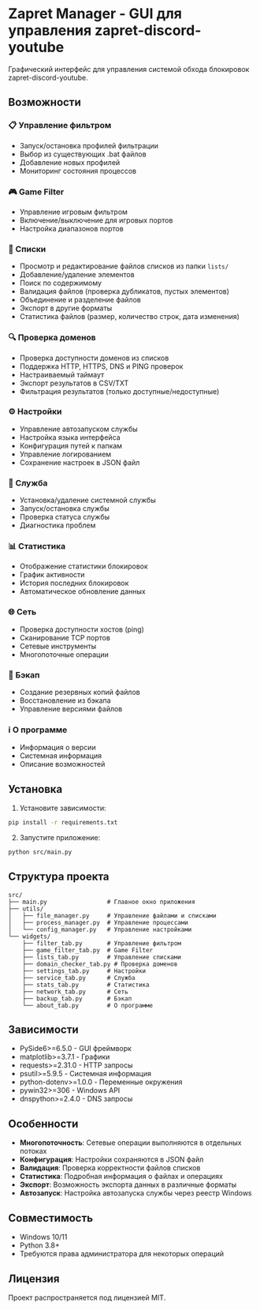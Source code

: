 # Zapret Manager - GUI для управления zapret-discord-youtube

Графический интерфейс для управления системой обхода блокировок zapret-discord-youtube.

## Возможности

### 📋 Управление фильтром
- Запуск/остановка профилей фильтрации
- Выбор из существующих .bat файлов
- Добавление новых профилей
- Мониторинг состояния процессов

### 🎮 Game Filter
- Управление игровым фильтром
- Включение/выключение для игровых портов
- Настройка диапазонов портов

### 📁 Списки
- Просмотр и редактирование файлов списков из папки `lists/`
- Добавление/удаление элементов
- Поиск по содержимому
- Валидация файлов (проверка дубликатов, пустых элементов)
- Объединение и разделение файлов
- Экспорт в другие форматы
- Статистика файлов (размер, количество строк, дата изменения)

### 🔍 Проверка доменов
- Проверка доступности доменов из списков
- Поддержка HTTP, HTTPS, DNS и PING проверок
- Настраиваемый таймаут
- Экспорт результатов в CSV/TXT
- Фильтрация результатов (только доступные/недоступные)

### ⚙️ Настройки
- Управление автозапуском службы
- Настройка языка интерфейса
- Конфигурация путей к папкам
- Управление логированием
- Сохранение настроек в JSON файл

### 🔧 Служба
- Установка/удаление системной службы
- Запуск/остановка службы
- Проверка статуса службы
- Диагностика проблем

### 📊 Статистика
- Отображение статистики блокировок
- График активности
- История последних блокировок
- Автоматическое обновление данных

### 🌐 Сеть
- Проверка доступности хостов (ping)
- Сканирование TCP портов
- Сетевые инструменты
- Многопоточные операции

### 💾 Бэкап
- Создание резервных копий файлов
- Восстановление из бэкапа
- Управление версиями файлов

### ℹ️ О программе
- Информация о версии
- Системная информация
- Описание возможностей

## Установка

1. Установите зависимости:
```bash
pip install -r requirements.txt
```

2. Запустите приложение:
```bash
python src/main.py
```

## Структура проекта

```
src/
├── main.py                 # Главное окно приложения
├── utils/
│   ├── file_manager.py     # Управление файлами и списками
│   ├── process_manager.py  # Управление процессами
│   └── config_manager.py   # Управление настройками
└── widgets/
    ├── filter_tab.py       # Управление фильтром
    ├── game_filter_tab.py  # Game Filter
    ├── lists_tab.py        # Управление списками
    ├── domain_checker_tab.py # Проверка доменов
    ├── settings_tab.py     # Настройки
    ├── service_tab.py      # Служба
    ├── stats_tab.py        # Статистика
    ├── network_tab.py      # Сеть
    ├── backup_tab.py       # Бэкап
    └── about_tab.py        # О программе
```

## Зависимости

- PySide6>=6.5.0 - GUI фреймворк
- matplotlib>=3.7.1 - Графики
- requests>=2.31.0 - HTTP запросы
- psutil>=5.9.5 - Системная информация
- python-dotenv>=1.0.0 - Переменные окружения
- pywin32>=306 - Windows API
- dnspython>=2.4.0 - DNS запросы

## Особенности

- **Многопоточность**: Сетевые операции выполняются в отдельных потоках
- **Конфигурация**: Настройки сохраняются в JSON файл
- **Валидация**: Проверка корректности файлов списков
- **Статистика**: Подробная информация о файлах и операциях
- **Экспорт**: Возможность экспорта данных в различные форматы
- **Автозапуск**: Настройка автозапуска службы через реестр Windows

## Совместимость

- Windows 10/11
- Python 3.8+
- Требуются права администратора для некоторых операций

## Лицензия

Проект распространяется под лицензией MIT. 